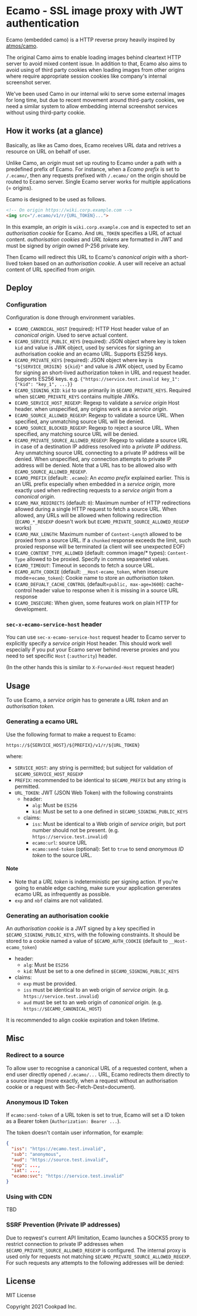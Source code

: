 # Ecamo - SSL image proxy with JWT authentication

Ecamo (embedded camo) is a HTTP reverse proxy heavily inspired by [atmos/camo](https://github.com/atmos/camo).

The original Camo aims to enable loading images behind cleartext HTTP server to avoid mixed content issue. In addition to that, Ecamo also aims to avoid using of third party cookies when loading images from other origins where require appropriate session cookies like company's internal screenshot server.

We've been used Camo in our internal wiki to serve some external images for long time, but due to recent movement around third-party cookies, we need a similar system to allow embedding internal screenshot services without using third-party cookie.

## How it works (at a glance)

Basically, as like as Camo does, Ecamo receives URL data and retrives a resource on URL on behalf of user.

Unlike Camo, an _origin_ must set up routing to Ecamo under a path with a predefined prefix of Ecamo. For instance, when a _Ecamo prefix_ is set to `/.ecamo/`, then any requests prefixed with `/.ecamo/` on the origin should be routed to Ecamo server. Single Ecamo server works for multiple applications (= origins).

Ecamo is designed to be used as follows.

```html
<!-- On origin https://wiki.corp.example.com -->
<img src="/.ecamo/v1/r/{URL_TOKEN}...">
```

In this example, an _origin_ is `wiki.corp.example.com` and is expected to set an _authorisation cookie_ for Ecamo. And `URL_TOKEN` specifies a URL of actual content. _authorisation cookies_ and _URL tokens_ are formatted in JWT and must be signed by _origin_ owned P-256 private key.

Then Ecamo will redirect this URL to Ecamo's _canonical origin_ with a short-lived token based on an _authorisation cookie_. A user will receive an actual content of URL specified from _origin._

## Deploy

### Configuration

Configuration is done through environment variables.

- `ECAMO_CANONICAL_HOST` (required): HTTP Host header value of an _canonical origin._ Used to serve actual content.
- `ECAMO_SERVICE_PUBLIC_KEYS` (required): JSON object where key is token `kid` and value is JWK object, used by services for signing an authorisation cookie and an ecamo URL. Supports ES256 keys.
- `ECAMO_PRIVATE_KEYS` (required): JSON object where key is `"${SERVICE_ORIGIN} ${kid}"` and value is JWK object, used by Ecamo for signing an short-lived authorization token in URL and request header. Supports ES256 keys. e.g. `{"https://service.test.invalid key_1": {"kid": "key_1", ...}}`
- `ECAMO_SIGNING_KID`: `kid` to use primarily in `$ECAMO_PRIVATE_KEYS`. Required when `$ECAMO_PRIVATE_KEYS` contains multiple JWKs.
- `ECAMO_SERVICE_HOST_REGEXP`: Regexp to validate a _service origin_ Host header. when unspecified, any origins work as a _service origin_.
- `ECAMO_SOURCE_ALLOWED_REGEXP`: Regexp to validate a source URL. When specified, any unmatching source URL will be denied.
- `ECAMO_SOURCE_BLOCKED_REGEXP`: Regexp to reject a source URL. When specified, any matching source URL will be denied.
- `ECAMO_PRIVATE_SOURCE_ALLOWED_REGEXP`: Regexp to validate a source URL in case of a destination IP address resolved into a _private IP address_. Any unmatching source URL connecting to a private IP address will be denied. When unspecified, any connection attempts to private IP address will be denied. Note that a URL has to be allowed also with `ECAMO_SOURCE_ALLOWED_REGEXP`.
- `ECAMO_PREFIX` (default: `.ecamo`): An _ecamo prefix_ explained earlier. This is an URL prefix especially when embedded in a _service origin,_ more exactly used when redirecting requests to a _service origin_ from a _canonical origin._
- `ECAMO_MAX_REDIRECTS` (default: `0`): Maximum number of HTTP redirections allowed during a single HTTP request to fetch a source URL. When allowed, any URLs will be allowed when following redirection (`ECAMO_*_REGEXP` doesn't work but `ECAMO_PRIVATE_SOURCE_ALLOWED_REGEXP` works)
- `ECAMO_MAX_LENGTH`: Maximum number of `Content-Length` allowed to be proxied from a source URL. If a `chunked` response exceeds the limit, such proxied response will be terminated (a client will see unexpected EOF)
- `ECAMO_CONTENT_TYPE_ALLOWED` (default: common image/* types): `Content-Type` allowed to be proxied. Specify in comma separeted values.
- `ECAMO_TIMEOUT`: Timeout in seconds to fetch a source URL.
- `ECAMO_AUTH_COOKIE` (default: `__Host-ecamo_token`, when insecure mode=`ecamo_token`): Cookie name to store an _authorisation token._
- `ECAMO_DEFUALT_CACHE_CONTROL` (default=`public, max-age=3600`): cache-control header value to response when it is missing in a source URL response
- `ECAMO_INSECURE`: When given, some features work on plain HTTP for development.

### `sec-x-ecamo-service-host` header

You can use `sec-x-ecamo-service-host` request header to Ecamo server to explicitly specify a _service origin_ Host header. This should work well especially if you put your Ecamo server behind reverse proxies and you need to set specific `Host` (`:authority`) header.

(In the other hands this is similar to `X-Forwarded-Host` request header)

## Usage

To use Ecamo, a _service origin_ has to generate a _URL token_ and an _authorisation token._

### Generating a ecamo URL

Use the following format to make a request to Ecamo:

`https://${SERVICE_HOST}/${PREFIX}/v1/r/${URL_TOKEN}`

where:

- `SERVICE_HOST`: any string is permitted; but subject for validation of `$ECAMO_SERVICE_HOST_REGEXP`
- `PREFIX`: recommended to be identical to `$ECAMO_PREFIX` but any string is permitted.
- `URL_TOKEN`: JWT (JSON Web Token) with the following constraints
  - header:
    - `alg`: Must be `ES256`
    - `kid`: Must be set to a one defined in `$ECAMO_SIGNING_PUBLIC_KEYS`
  - claims:
    - `iss`: Must be identical to a Web origin of _service origin,_ but port number should not be present. (e.g. `https://service.test.invalid`)
    - `ecamo:url`: source URL
    - `ecamo:send-token` (optional): Set to `true` to send _anonymous ID token_ to the source URL.

#### Note

- Note that a _URL token_ is indeterministic per signing action. If you're going to enable edge caching, make sure your application generates ecamo URL as infrequently as possible.
- `exp` and `nbf` claims are not validated.

### Generating an authorisation cookie

An _authorisation cookie_ is a JWT signed by a key specified in `$ECAMO_SIGNING_PUBLIC_KEYS`, with the following constraints. It should be stored to a cookie named a value of `$ECAMO_AUTH_COOKIE` (default to `__Host-ecamo_token`)

- header:
  - `alg`: Must be `ES256`
  - `kid`: Must be set to a one defined in `$ECAMO_SIGNING_PUBLIC_KEYS`
- claims:
  - `exp` must be provided.
  - `iss` must be identical to an web origin of _service origin._ (e.g. `https://service.test.invalid`)
  - `aud` must be set to an web origin of _canonical origin._ (e.g. `https://$ECAMO_CANONICAL_HOST`)

It is recommended to align cookie expiration and token lifetime.

## Misc

### Redirect to a source

To allow user to recognise a canonical URL of a requested content, when a end user directly opened `/.ecamo/...` URL, Ecamo redirects them directly to a source image (more exactly, when a request without an authorisation cookie or a request with Sec-Fetch-Dest=document).

### Anonymous ID Token

If `ecamo:send-token` of a URL token is set to true, Ecamo will set a ID token as a Bearer token (`Authorization: Bearer ...`).

The token doesn't contain user information, for example:

```json
{
  "iss": "https://ecamo.test.invalid",
  "sub": "anonymous",
  "aud": "https://source.test.invalid",
  "exp": ...,
  "iat": ...,
  "ecamo:svc": "https://service.test.invalid"
}
```

### Using with CDN

TBD

### SSRF Prevention (Private IP addresses)

Due to reqwest's current API limitation, Ecamo launches a SOCKS5 proxy to restrict connection to private IP addresses when `$ECAMO_PRIVATE_SOURCE_ALLOWED_REGEXP` is configured. The internal proxy is used only for requests not matching `$ECAMO_PRIVATE_SOURCE_ALLOWED_REGEXP`. For such requests any attempts to the following addresses will be denied:

## License

MIT License

Copyright 2021 Cookpad Inc.
